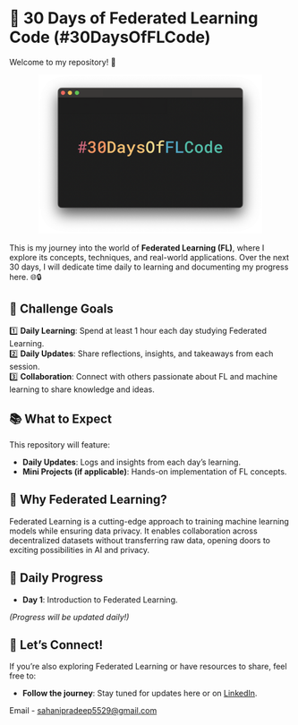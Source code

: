 # 🚀 30 Days of Federated Learning Code (#30DaysOfFLCode)

Welcome to my repository! 🎯  

<p align="center">
  <img src="assets/30DaysOfFLCode.webp" alt="Federated Learning Diagram" width="400">
</p>

This is my journey into the world of **Federated Learning (FL)**, where I explore its concepts, techniques, and real-world applications. Over the next 30 days, I will dedicate time daily to learning and documenting my progress here. 🌐🔒  

## 🎯 Challenge Goals  

1️⃣ **Daily Learning**: Spend at least 1 hour each day studying Federated Learning.  
2️⃣ **Daily Updates**: Share reflections, insights, and takeaways from each session.  
3️⃣ **Collaboration**: Connect with others passionate about FL and machine learning to share knowledge and ideas.  

## 📚 What to Expect  

This repository will feature:  
- **Daily Updates**: Logs and insights from each day’s learning.   
- **Mini Projects (if applicable)**: Hands-on implementation of FL concepts.  

## 🌟 Why Federated Learning?  

Federated Learning is a cutting-edge approach to training machine learning models while ensuring data privacy. It enables collaboration across decentralized datasets without transferring raw data, opening doors to exciting possibilities in AI and privacy.  

## 📝 Daily Progress  

- **Day 1**: Introduction to Federated Learning.  

*(Progress will be updated daily!)*

## 💬 Let’s Connect!  

If you’re also exploring Federated Learning or have resources to share, feel free to:  
- **Follow the journey**: Stay tuned for updates here or on [LinkedIn](https://www.linkedin.com/in/pradeep-sahani-32ab29195/).  

Email - sahanipradeep5529@gmail.com
